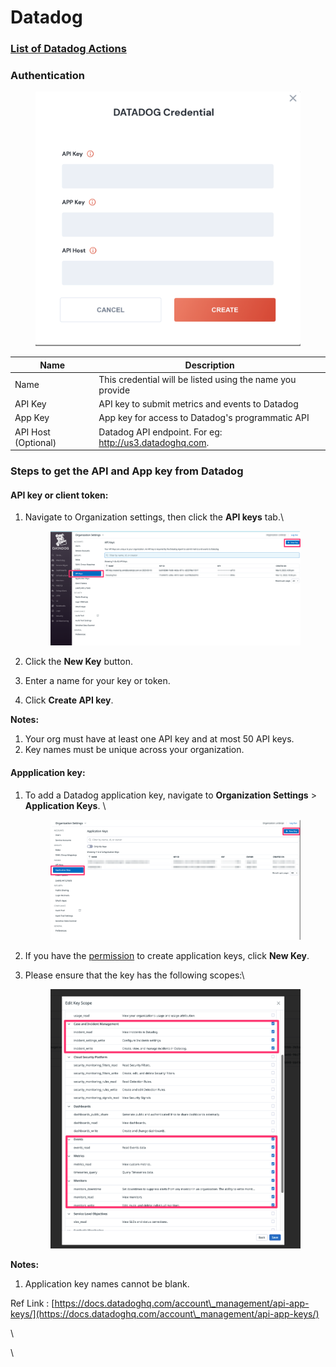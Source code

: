 # Datadog

### [List of Datadog Actions](../../../lists/action\_DATADOG.md)

### Authentication

<figure><img src="../../../.gitbook/assets/Screen Shot 2023-03-17 at 12.30.00 AM.png" alt=""><figcaption></figcaption></figure>

| Name                | Description                                               |
| ------------------- | --------------------------------------------------------- |
| Name                | This credential will be listed using the name you provide |
| API Key             | API key to submit metrics and events to Datadog           |
| App Key             | App key for access to Datadog's programmatic API          |
| API Host (Optional) | Datadog API endpoint. For eg: http://us3.datadoghq.com.   |

### Steps to get the API and App key from Datadog <a href="#add-an-api-key-or-client-token" id="add-an-api-key-or-client-token"></a>

#### &#x20;API key or client token:

1.  Navigate to Organization settings, then click the **API keys** tab.\


    <figure><img src="../../../.gitbook/assets/API Key.png" alt=""><figcaption></figcaption></figure>
2. Click the **New Key** button.
3. Enter a name for your key or token.
4. Click **Create API key**.

**Notes:**

1. Your org must have at least one API key and at most 50 API keys.
2. Key names must be unique across your organization.

#### Appplication key: <a href="#add-application-keys" id="add-application-keys"></a>

1.  To add a Datadog application key, navigate to **Organization Settings** > **Application Keys**. \


    <figure><img src="../../../.gitbook/assets/app key.png" alt=""><figcaption></figcaption></figure>
2. If you have the [permission](https://docs.datadoghq.com/account\_management/rbac/permissions) to create application keys, click **New Key**.
3.  Please ensure that the key has the following scopes:\


    <figure><img src="../../../.gitbook/assets/Screen_Shot_2023-03-23_at_2_11_13_PM.png" alt=""><figcaption></figcaption></figure>

**Notes:**

1. Application key names cannot be blank.

Ref Link : [https://docs.datadoghq.com/account\_management/api-app-keys/](https://docs.datadoghq.com/account\_management/api-app-keys/)

\


\
